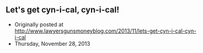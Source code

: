 ## Let's get cyn-i-cal, cyn-i-cal!

 * Originally posted at http://www.lawyersgunsmoneyblog.com/2013/11/lets-get-cyn-i-cal-cyn-i-cal
 * Thursday, November 28, 2013

